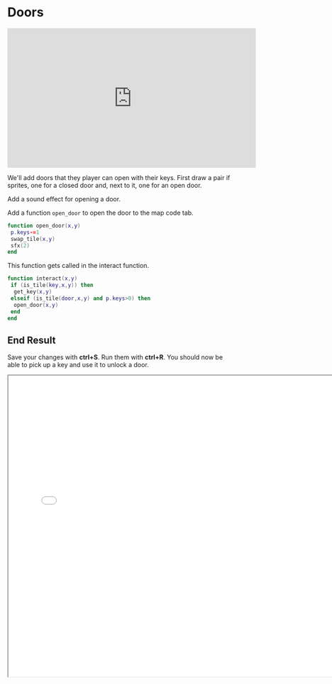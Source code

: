 # Doors

<iframe width="560" height="315" src="https://www.youtube.com/embed/9EiXQxfK05I" title="YouTube video player" frameborder="0" allow="accelerometer; autoplay; clipboard-write; encrypted-media; gyroscope; picture-in-picture" allowfullscreen></iframe>

We'll add doors that they player can open with their keys. First draw a pair if sprites, one for a closed door and, next to it, one for an open door.

Add a sound effect for opening a door.

Add a function `open_door` to open the door to the map code tab.

```lua
function open_door(x,y)
 p.keys-=1
 swap_tile(x,y)
 sfx(2)
end
```

This function gets called in the interact function.

```lua
function interact(x,y)
 if (is_tile(key,x,y)) then
  get_key(x,y)
 elseif (is_tile(door,x,y) and p.keys>0) then
  open_door(x,y)
 end
end
```

## End Result

Save your changes with **ctrl+S**. Run them with **ctrl+R**. You should now be able
to pick up a key and use it to unlock a door.

<iframe width="750px" height="680px" src="./adventuregame_step_07.html"></iframe>
